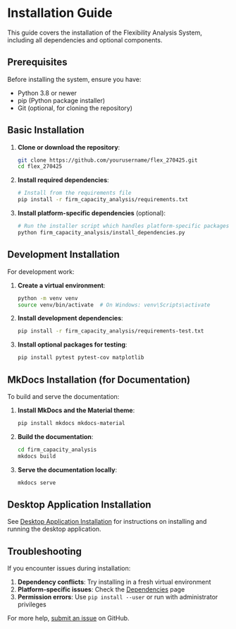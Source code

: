 # Installation Guide

This guide covers the installation of the Flexibility Analysis System, including all dependencies and optional components.

## Prerequisites

Before installing the system, ensure you have:

- Python 3.8 or newer
- pip (Python package installer)
- Git (optional, for cloning the repository)

## Basic Installation

1. **Clone or download the repository**:
   ```bash
   git clone https://github.com/yourusername/flex_270425.git
   cd flex_270425
   ```

2. **Install required dependencies**:
   ```bash
   # Install from the requirements file
   pip install -r firm_capacity_analysis/requirements.txt
   ```

3. **Install platform-specific dependencies** (optional):
   ```bash
   # Run the installer script which handles platform-specific packages
   python firm_capacity_analysis/install_dependencies.py
   ```

## Development Installation

For development work:

1. **Create a virtual environment**:
   ```bash
   python -m venv venv
   source venv/bin/activate  # On Windows: venv\Scripts\activate
   ```

2. **Install development dependencies**:
   ```bash
   pip install -r firm_capacity_analysis/requirements-test.txt
   ```

3. **Install optional packages for testing**:
   ```bash
   pip install pytest pytest-cov matplotlib
   ```

## MkDocs Installation (for Documentation)

To build and serve the documentation:

1. **Install MkDocs and the Material theme**:
   ```bash
   pip install mkdocs mkdocs-material
   ```

2. **Build the documentation**:
   ```bash
   cd firm_capacity_analysis
   mkdocs build
   ```

3. **Serve the documentation locally**:
   ```bash
   mkdocs serve
   ```

## Desktop Application Installation

See [Desktop Application Installation](desktop-app.md) for instructions on installing and running the desktop application.

## Troubleshooting

If you encounter issues during installation:

1. **Dependency conflicts**: Try installing in a fresh virtual environment
2. **Platform-specific issues**: Check the [Dependencies](dependencies.md) page
3. **Permission errors**: Use `pip install --user` or run with administrator privileges

For more help, [submit an issue](https://github.com/yourusername/flex_270425/issues) on GitHub.